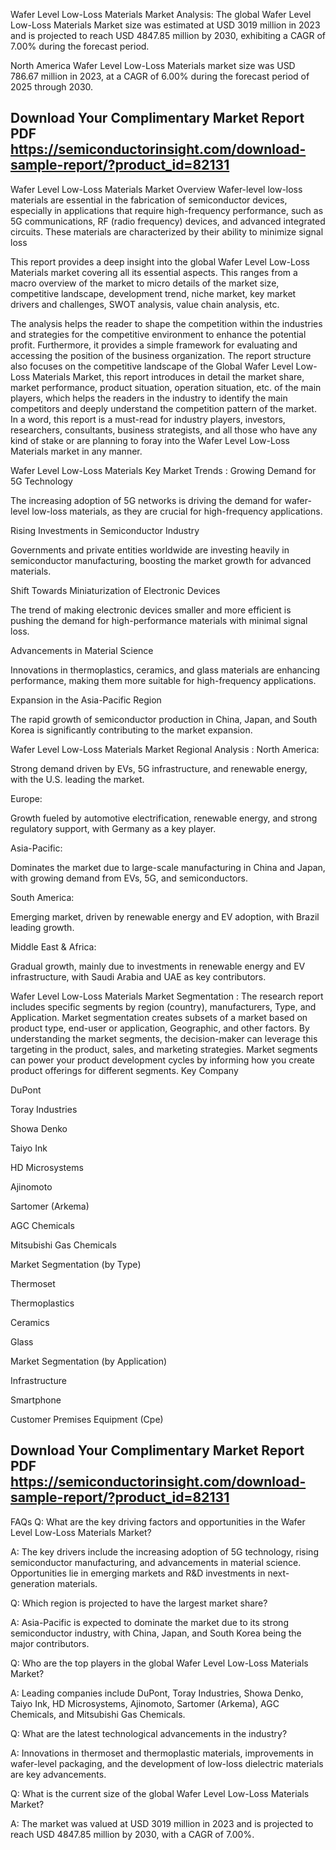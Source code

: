 Wafer Level Low-Loss Materials Market Analysis:
The global Wafer Level Low-Loss Materials Market size was estimated at USD 3019 million in 2023 and is projected to reach USD 4847.85 million by 2030, exhibiting a CAGR of 7.00% during the forecast period.

North America Wafer Level Low-Loss Materials market size was USD 786.67 million in 2023, at a CAGR of 6.00% during the forecast period of 2025 through 2030.


## Download Your Complimentary Market  Report PDF https://semiconductorinsight.com/download-sample-report/?product_id=82131

Wafer Level Low-Loss Materials Market Overview
Wafer-level low-loss materials are essential in the fabrication of semiconductor devices, especially in applications that require high-frequency performance, such as 5G communications, RF (radio frequency) devices, and advanced integrated circuits. These materials are characterized by their ability to minimize signal loss

This report provides a deep insight into the global Wafer Level Low-Loss Materials market covering all its essential aspects. This ranges from a macro overview of the market to micro details of the market size, competitive landscape, development trend, niche market, key market drivers and challenges, SWOT analysis, value chain analysis, etc.

The analysis helps the reader to shape the competition within the industries and strategies for the competitive environment to enhance the potential profit. Furthermore, it provides a simple framework for evaluating and accessing the position of the business organization. The report structure also focuses on the competitive landscape of the Global Wafer Level Low-Loss Materials Market, this report introduces in detail the market share, market performance, product situation, operation situation, etc. of the main players, which helps the readers in the industry to identify the main competitors and deeply understand the competition pattern of the market.
In a word, this report is a must-read for industry players, investors, researchers, consultants, business strategists, and all those who have any kind of stake or are planning to foray into the Wafer Level Low-Loss Materials market in any manner.

Wafer Level Low-Loss Materials Key Market Trends  :
Growing Demand for 5G Technology

The increasing adoption of 5G networks is driving the demand for wafer-level low-loss materials, as they are crucial for high-frequency applications.

Rising Investments in Semiconductor Industry

Governments and private entities worldwide are investing heavily in semiconductor manufacturing, boosting the market growth for advanced materials.

Shift Towards Miniaturization of Electronic Devices

The trend of making electronic devices smaller and more efficient is pushing the demand for high-performance materials with minimal signal loss.

Advancements in Material Science

Innovations in thermoplastics, ceramics, and glass materials are enhancing performance, making them more suitable for high-frequency applications.

Expansion in the Asia-Pacific Region

The rapid growth of semiconductor production in China, Japan, and South Korea is significantly contributing to the market expansion.

Wafer Level Low-Loss Materials Market Regional Analysis :
North America:

Strong demand driven by EVs, 5G infrastructure, and renewable energy, with the U.S. leading the market.

Europe:

Growth fueled by automotive electrification, renewable energy, and strong regulatory support, with Germany as a key player.

Asia-Pacific:

Dominates the market due to large-scale manufacturing in China and Japan, with growing demand from EVs, 5G, and semiconductors.

South America:

Emerging market, driven by renewable energy and EV adoption, with Brazil leading growth.

Middle East & Africa:

Gradual growth, mainly due to investments in renewable energy and EV infrastructure, with Saudi Arabia and UAE as key contributors.

Wafer Level Low-Loss Materials Market Segmentation :
The research report includes specific segments by region (country), manufacturers, Type, and Application. Market segmentation creates subsets of a market based on product type, end-user or application, Geographic, and other factors. By understanding the market segments, the decision-maker can leverage this targeting in the product, sales, and marketing strategies. Market segments can power your product development cycles by informing how you create product offerings for different segments.
Key Company

DuPont

Toray Industries

Showa Denko

Taiyo Ink

HD Microsystems

Ajinomoto

Sartomer (Arkema)

AGC Chemicals

Mitsubishi Gas Chemicals

Market Segmentation (by Type)

Thermoset

Thermoplastics

Ceramics

Glass

Market Segmentation (by Application)

Infrastructure

Smartphone

Customer Premises Equipment (Cpe)




## Download Your Complimentary Market  Report PDF https://semiconductorinsight.com/download-sample-report/?product_id=82131

FAQs
Q: What are the key driving factors and opportunities in the Wafer Level Low-Loss Materials Market?

A: The key drivers include the increasing adoption of 5G technology, rising semiconductor manufacturing, and advancements in material science. Opportunities lie in emerging markets and R&D investments in next-generation materials.


Q: Which region is projected to have the largest market share?

A: Asia-Pacific is expected to dominate the market due to its strong semiconductor industry, with China, Japan, and South Korea being the major contributors.


Q: Who are the top players in the global Wafer Level Low-Loss Materials Market?

A: Leading companies include DuPont, Toray Industries, Showa Denko, Taiyo Ink, HD Microsystems, Ajinomoto, Sartomer (Arkema), AGC Chemicals, and Mitsubishi Gas Chemicals.


Q: What are the latest technological advancements in the industry?

A: Innovations in thermoset and thermoplastic materials, improvements in wafer-level packaging, and the development of low-loss dielectric materials are key advancements.


Q: What is the current size of the global Wafer Level Low-Loss Materials Market?

A: The market was valued at USD 3019 million in 2023 and is projected to reach USD 4847.85 million by 2030, with a CAGR of 7.00%.

